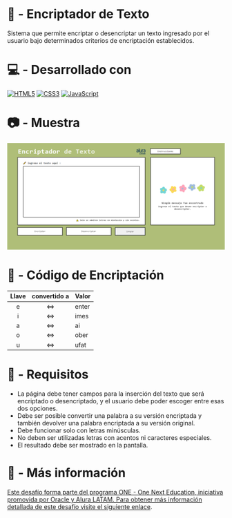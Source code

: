 #  🍓 - Encriptador de Texto 

Sistema que permite encriptar o desencriptar un texto ingresado por el usuario bajo determinados criterios de encriptación establecidos.


#  💻 - Desarrollado con 

[![HTML5](https://img.shields.io/badge/html5-%23E34F26.svg?style=for-the-badge&logo=html5&logoColor=white)](https://developer.mozilla.org/es/docs/Web/HTML)
[![CSS3](https://img.shields.io/badge/css3-%231572B6.svg?style=for-the-badge&logo=css3&logoColor=white)](https://developer.mozilla.org/es/docs/Web/CSS)
[![JavaScript](https://img.shields.io/badge/JavaScript-F7DF1E?style=for-the-badge&logo=javascript&logoColor=black)](https://developer.mozilla.org/es/docs/Web/JavaScript)

# 📷 -  Muestra

<img src="./public/Prueba.png" />


 

# 🔎  - Código de Encriptación
| Llave | convertido a | Valor |
| :---: |     :---:    | ---   |
| e | ⇔ | enter |
| i | ⇔ | imes |
| a | ⇔ | ai |
| o | ⇔ | ober |
| u | ⇔ | ufat |
  

#  📌 - Requisitos
-  La página debe tener campos para la inserción del texto que será encriptado o desencriptado, y el usuario debe poder escoger entre esas dos opciones.
-  Debe ser posible convertir una palabra a su versión encriptada y también devolver una palabra encriptada a su versión original.
-  Debe funcionar solo con letras minúsculas.
-  No deben ser utilizadas letras con acentos ni caracteres especiales.
-  El resultado debe ser mostrado en la pantalla.


# 🌻 - Más información

<p align="center">
  <a href="https://www.oracle.com/ar/education/oracle-next-education/">
  
</p>

Este desafío forma parte del programa ONE - One Next Education, iniciativa promovida por Oracle y Alura LATAM. Para obtener más información detallada de este desafío visite el siguiente [enlace](https://github.com/alura-challenges/challenge-one-encriptador-latam).
